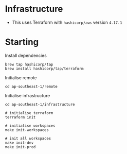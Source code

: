# Infrastructure

- This uses Terraform with `hashicorp/aws` version `4.17.1`

# Starting

Install dependencies

```
brew tap hashicorp/tap
brew install hashicorp/tap/terraform
```

Initialise remote

```
cd ap-southeast-1/remote
```

Initialise infrastructure

```
cd ap-southeast-1/infrastructure

# initialise terraform
terraform init

# initialise workspaces
make init-workspaces

# init all workspaces
make init-dev
make init-prod
```

